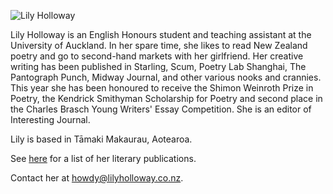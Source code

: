 <img src="{{ site.url }}/images/lilyholloway.jpg" alt="Lily Holloway" class="mt4 db center" /><br>

Lily Holloway is an English Honours student and teaching assistant at the University of Auckland. In her spare time, she likes to read New Zealand poetry and go to second-hand markets with her girlfriend. Her creative writing has been published in Starling, Scum, Poetry Lab Shanghai, The Pantograph Punch, Midway Journal, and other various nooks and crannies. This year she has been honoured to receive the Shimon Weinroth Prize in Poetry, the Kendrick Smithyman Scholarship for Poetry and second place in the Charles Brasch Young Writers' Essay Competition. She is an editor of Interesting Journal. 

Lily is based in Tāmaki Makaurau, Aotearoa.

See <a href="{{ site.url }}/cv">here</a> for a list of her literary publications.

Contact her at <a href="mailto:howdy@lilyholloway.co.nz">howdy@lilyholloway.co.nz</a>.
